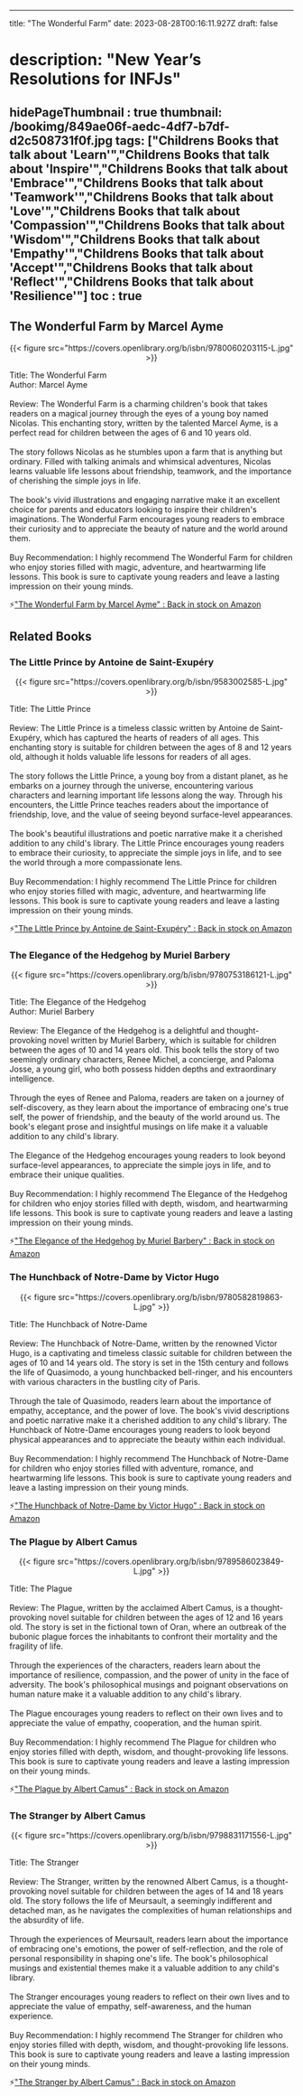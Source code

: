 
---
title: "The Wonderful Farm"
date: 2023-08-28T00:16:11.927Z
draft: false
# description: "New Year’s Resolutions for INFJs"
hidePageThumbnail : true
thumbnail: /bookimg/849ae06f-aedc-4df7-b7df-d2c508731f0f.jpg
tags: ["Childrens Books that talk about 'Learn'","Childrens Books that talk about 'Inspire'","Childrens Books that talk about 'Embrace'","Childrens Books that talk about 'Teamwork'","Childrens Books that talk about 'Love'","Childrens Books that talk about 'Compassion'","Childrens Books that talk about 'Wisdom'","Childrens Books that talk about 'Empathy'","Childrens Books that talk about 'Accept'","Childrens Books that talk about 'Reflect'","Childrens Books that talk about 'Resilience'"]
toc : true
---
## The Wonderful Farm by Marcel Ayme

<center>
{{< figure src="https://covers.openlibrary.org/b/isbn/9780060203115-L.jpg" >}}
</center>

Title: The Wonderful Farm</br>
Author: Marcel Ayme</br></br>
Review: The Wonderful Farm is a charming children's book that takes readers on a magical journey through the eyes of a young boy named Nicolas. This enchanting story, written by the talented Marcel Ayme, is a perfect read for children between the ages of 6 and 10 years old.</br></br>
The story follows Nicolas as he stumbles upon a farm that is anything but ordinary. Filled with talking animals and whimsical adventures, Nicolas learns valuable life lessons about friendship, teamwork, and the importance of cherishing the simple joys in life.</br></br>
The book's vivid illustrations and engaging narrative make it an excellent choice for parents and educators looking to inspire their children's imaginations. The Wonderful Farm encourages young readers to embrace their curiosity and to appreciate the beauty of nature and the world around them.</br></br>
Buy Recommendation: I highly recommend The Wonderful Farm for children who enjoy stories filled with magic, adventure, and heartwarming life lessons. This book is sure to captivate young readers and leave a lasting impression on their young minds.</br>

<p>⚡<a id="aflink" href="https://www.amazon.com/gp/search?ie=UTF8&tag=klayu00-20&linkCode=ur2&linkId=6639bed89a8ad8dd2705e40644eb43d3&camp=1789&creative=9325&index=books&keywords=The Wonderful Farm by Marcel Ayme" class="one" target="_blank" title='"The Wonderful Farm by Marcel Ayme" : Back in stock on Amazon'>"The Wonderful Farm by Marcel Ayme" : Back in stock on Amazon</a></p>

## Related Books
### The Little Prince by Antoine de Saint-Exupéry
<center>
{{< figure src="https://covers.openlibrary.org/b/isbn/9583002585-L.jpg" >}}
</center>

Title: The Little Prince</br></br>
Review: The Little Prince is a timeless classic written by Antoine de Saint-Exupéry, which has captured the hearts of readers of all ages. This enchanting story is suitable for children between the ages of 8 and 12 years old, although it holds valuable life lessons for readers of all ages.</br></br>
The story follows the Little Prince, a young boy from a distant planet, as he embarks on a journey through the universe, encountering various characters and learning important life lessons along the way. Through his encounters, the Little Prince teaches readers about the importance of friendship, love, and the value of seeing beyond surface-level appearances.</br></br>
The book's beautiful illustrations and poetic narrative make it a cherished addition to any child's library. The Little Prince encourages young readers to embrace their curiosity, to appreciate the simple joys in life, and to see the world through a more compassionate lens.</br></br>
Buy Recommendation: I highly recommend The Little Prince for children who enjoy stories filled with magic, adventure, and heartwarming life lessons. This book is sure to captivate young readers and leave a lasting impression on their young minds.</br>

<p>⚡<a id="aflink" href="https://www.amazon.com/gp/search?ie=UTF8&tag=klayu00-20&linkCode=ur2&linkId=6639bed89a8ad8dd2705e40644eb43d3&camp=1789&creative=9325&index=books&keywords=The Little Prince by Antoine de Saint-Exupéry" class="one" target="_blank" title='"The Little Prince by Antoine de Saint-Exupéry" : Back in stock on Amazon'>"The Little Prince by Antoine de Saint-Exupéry" : Back in stock on Amazon</a></p>

### The Elegance of the Hedgehog by Muriel Barbery
<center>
{{< figure src="https://covers.openlibrary.org/b/isbn/9780753186121-L.jpg" >}}
</center>

Title: The Elegance of the Hedgehog</br>
Author: Muriel Barbery</br></br>
Review: The Elegance of the Hedgehog is a delightful and thought-provoking novel written by Muriel Barbery, which is suitable for children between the ages of 10 and 14 years old. This book tells the story of two seemingly ordinary characters, Renee Michel, a concierge, and Paloma Josse, a young girl, who both possess hidden depths and extraordinary intelligence.</br></br>
Through the eyes of Renee and Paloma, readers are taken on a journey of self-discovery, as they learn about the importance of embracing one's true self, the power of friendship, and the beauty of the world around us. The book's elegant prose and insightful musings on life make it a valuable addition to any child's library.</br></br>
The Elegance of the Hedgehog encourages young readers to look beyond surface-level appearances, to appreciate the simple joys in life, and to embrace their unique qualities.</br></br>
Buy Recommendation: I highly recommend The Elegance of the Hedgehog for children who enjoy stories filled with depth, wisdom, and heartwarming life lessons. This book is sure to captivate young readers and leave a lasting impression on their young minds.</br>

<p>⚡<a id="aflink" href="https://www.amazon.com/gp/search?ie=UTF8&tag=klayu00-20&linkCode=ur2&linkId=6639bed89a8ad8dd2705e40644eb43d3&camp=1789&creative=9325&index=books&keywords=The Elegance of the Hedgehog by Muriel Barbery" class="one" target="_blank" title='"The Elegance of the Hedgehog by Muriel Barbery" : Back in stock on Amazon'>"The Elegance of the Hedgehog by Muriel Barbery" : Back in stock on Amazon</a></p>

### The Hunchback of Notre-Dame by Victor Hugo
<center>
{{< figure src="https://covers.openlibrary.org/b/isbn/9780582819863-L.jpg" >}}
</center>

Title: The Hunchback of Notre-Dame</br></br>
Review: The Hunchback of Notre-Dame, written by the renowned Victor Hugo, is a captivating and timeless classic suitable for children between the ages of 10 and 14 years old. The story is set in the 15th century and follows the life of Quasimodo, a young hunchbacked bell-ringer, and his encounters with various characters in the bustling city of Paris.</br></br>
Through the tale of Quasimodo, readers learn about the importance of empathy, acceptance, and the power of love. The book's vivid descriptions and poetic narrative make it a cherished addition to any child's library. The Hunchback of Notre-Dame encourages young readers to look beyond physical appearances and to appreciate the beauty within each individual.</br></br>
Buy Recommendation: I highly recommend The Hunchback of Notre-Dame for children who enjoy stories filled with adventure, romance, and heartwarming life lessons. This book is sure to captivate young readers and leave a lasting impression on their young minds.</br>

<p>⚡<a id="aflink" href="https://www.amazon.com/gp/search?ie=UTF8&tag=klayu00-20&linkCode=ur2&linkId=6639bed89a8ad8dd2705e40644eb43d3&camp=1789&creative=9325&index=books&keywords=The Hunchback of Notre-Dame by Victor Hugo" class="one" target="_blank" title='"The Hunchback of Notre-Dame by Victor Hugo" : Back in stock on Amazon'>"The Hunchback of Notre-Dame by Victor Hugo" : Back in stock on Amazon</a></p>

### The Plague by Albert Camus
<center>
{{< figure src="https://covers.openlibrary.org/b/isbn/9789586023849-L.jpg" >}}
</center>

Title: The Plague</br></br>
Review: The Plague, written by the acclaimed Albert Camus, is a thought-provoking novel suitable for children between the ages of 12 and 16 years old. The story is set in the fictional town of Oran, where an outbreak of the bubonic plague forces the inhabitants to confront their mortality and the fragility of life.</br></br>
Through the experiences of the characters, readers learn about the importance of resilience, compassion, and the power of unity in the face of adversity. The book's philosophical musings and poignant observations on human nature make it a valuable addition to any child's library.</br></br>
The Plague encourages young readers to reflect on their own lives and to appreciate the value of empathy, cooperation, and the human spirit.</br></br>
Buy Recommendation: I highly recommend The Plague for children who enjoy stories filled with depth, wisdom, and thought-provoking life lessons. This book is sure to captivate young readers and leave a lasting impression on their young minds.</br>

<p>⚡<a id="aflink" href="https://www.amazon.com/gp/search?ie=UTF8&tag=klayu00-20&linkCode=ur2&linkId=6639bed89a8ad8dd2705e40644eb43d3&camp=1789&creative=9325&index=books&keywords=The Plague by Albert Camus" class="one" target="_blank" title='"The Plague by Albert Camus" : Back in stock on Amazon'>"The Plague by Albert Camus" : Back in stock on Amazon</a></p>

### The Stranger by Albert Camus
<center>
{{< figure src="https://covers.openlibrary.org/b/isbn/9798831171556-L.jpg" >}}
</center>

Title: The Stranger</br></br>
Review: The Stranger, written by the renowned Albert Camus, is a thought-provoking novel suitable for children between the ages of 14 and 18 years old. The story follows the life of Meursault, a seemingly indifferent and detached man, as he navigates the complexities of human relationships and the absurdity of life.</br></br>
Through the experiences of Meursault, readers learn about the importance of embracing one's emotions, the power of self-reflection, and the role of personal responsibility in shaping one's life. The book's philosophical musings and existential themes make it a valuable addition to any child's library.</br></br>
The Stranger encourages young readers to reflect on their own lives and to appreciate the value of empathy, self-awareness, and the human experience.</br></br>
Buy Recommendation: I highly recommend The Stranger for children who enjoy stories filled with depth, wisdom, and thought-provoking life lessons. This book is sure to captivate young readers and leave a lasting impression on their young minds.</br>

<p>⚡<a id="aflink" href="https://www.amazon.com/gp/search?ie=UTF8&tag=klayu00-20&linkCode=ur2&linkId=6639bed89a8ad8dd2705e40644eb43d3&camp=1789&creative=9325&index=books&keywords=The Stranger by Albert Camus" class="one" target="_blank" title='"The Stranger by Albert Camus" : Back in stock on Amazon'>"The Stranger by Albert Camus" : Back in stock on Amazon</a></p>

